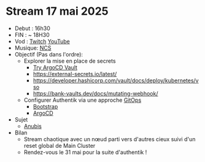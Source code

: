 # Stream 17 mai 2025

- Debut : 16h30
- FIN : ~ 18H30
- Vod : [Twitch](https://www.twitch.tv/videos/2461155909) [YouTube](https://youtu.be/F-10nvHaUfg)
- Musique: [NCS](https://ncs.io/)
- Objectif (Pas dans l'ordre):
  - Explorer la mise en place de secrets
    - [Try ArgoCD Vault](https://argocd-vault-plugin.readthedocs.io/en/stable/installation/)
    - <https://external-secrets.io/latest/>
    - <https://developer.hashicorp.com/vault/docs/deploy/kubernetes/vso>
    - <https://bank-vaults.dev/docs/mutating-webhook/>
  - Configurer Authentik via une approche [GitOps](https://registry.terraform.io/providers/goauthentik/authentik/latest/docs)
    - [Bootstrap](https://docs.goauthentik.io/docs/install-config/automated-install)
    - [ArgoCD](https://docs.goauthentik.io/integrations/services/argocd/)
- Sujet
  - [Anubis](https://anubis.techaro.lol/)
- Bilan
  - Stream chaotique avec un nœud parti vers d'autres cieux suivi d'un reset global de Main Cluster
  - Rendez-vous le 31 mai pour la suite d'authentik !
